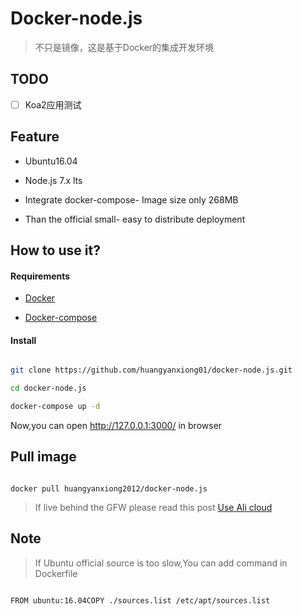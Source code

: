 # Docker-node.js

> 不只是镜像，这是基于Docker的集成开发环境

## TODO

- [ ] Koa2应用测试

## Feature

- Ubuntu16.04

- Node.js 7.x lts

- Integrate docker-compose- Image size only 268MB

- Than the official small- easy to distribute deployment

## How to use it?

#### Requirements

- [Docker](https://www.docker.com/)

- [Docker-compose](https://github.com/docker/compose/releases)

#### Install

```bash

git clone https://github.com/huangyanxiong01/docker-node.js.git

cd docker-node.js

docker-compose up -d

```

Now,you can open http://127.0.0.1:3000/ in browser

## Pull image

```

docker pull huangyanxiong2012/docker-node.js

```

>If live behind the GFW please read this post [Use Ali cloud](http://www.myfreax.com/use-aliyun-mirror-acceleration-on-docker/)

## Note

> If Ubuntu official source is too slow,You can add command in Dockerfile

```

FROM ubuntu:16.04COPY ./sources.list /etc/apt/sources.list

```


